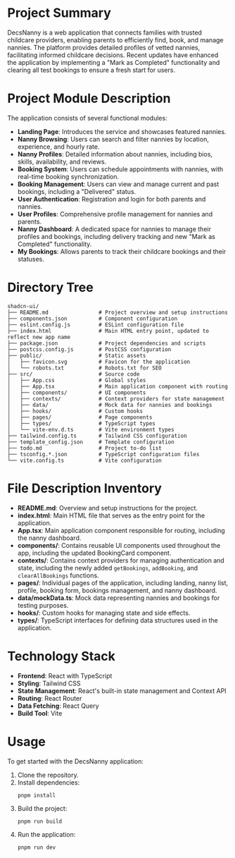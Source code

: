 # Project Summary
DecsNanny is a web application that connects families with trusted childcare providers, enabling parents to efficiently find, book, and manage nannies. The platform provides detailed profiles of vetted nannies, facilitating informed childcare decisions. Recent updates have enhanced the application by implementing a "Mark as Completed" functionality and clearing all test bookings to ensure a fresh start for users.

# Project Module Description
The application consists of several functional modules:
- **Landing Page**: Introduces the service and showcases featured nannies.
- **Nanny Browsing**: Users can search and filter nannies by location, experience, and hourly rate.
- **Nanny Profiles**: Detailed information about nannies, including bios, skills, availability, and reviews.
- **Booking System**: Users can schedule appointments with nannies, with real-time booking synchronization.
- **Booking Management**: Users can view and manage current and past bookings, including a "Delivered" status.
- **User Authentication**: Registration and login for both parents and nannies.
- **User Profiles**: Comprehensive profile management for nannies and parents.
- **Nanny Dashboard**: A dedicated space for nannies to manage their profiles and bookings, including delivery tracking and new "Mark as Completed" functionality.
- **My Bookings**: Allows parents to track their childcare bookings and their statuses.

# Directory Tree
```
shadcn-ui/
├── README.md                # Project overview and setup instructions
├── components.json          # Component configuration
├── eslint.config.js         # ESLint configuration file
├── index.html               # Main HTML entry point, updated to reflect new app name
├── package.json             # Project dependencies and scripts
├── postcss.config.js        # PostCSS configuration
├── public/                  # Static assets
│   ├── favicon.svg          # Favicon for the application
│   └── robots.txt           # Robots.txt for SEO
├── src/                     # Source code
│   ├── App.css              # Global styles
│   ├── App.tsx              # Main application component with routing
│   ├── components/          # UI components
│   ├── contexts/            # Context providers for state management
│   ├── data/                # Mock data for nannies and bookings
│   ├── hooks/               # Custom hooks
│   ├── pages/               # Page components
│   ├── types/               # TypeScript types
│   └── vite-env.d.ts        # Vite environment types
├── tailwind.config.ts       # Tailwind CSS configuration
├── template_config.json     # Template configuration
├── todo.md                  # Project to-do list
├── tsconfig.*.json          # TypeScript configuration files
└── vite.config.ts           # Vite configuration
```

# File Description Inventory
- **README.md**: Overview and setup instructions for the project.
- **index.html**: Main HTML file that serves as the entry point for the application.
- **App.tsx**: Main application component responsible for routing, including the nanny dashboard.
- **components/**: Contains reusable UI components used throughout the app, including the updated BookingCard component.
- **contexts/**: Contains context providers for managing authentication and state, including the newly added `getBookings`, `addBooking`, and `clearAllBookings` functions.
- **pages/**: Individual pages of the application, including landing, nanny list, profile, booking form, bookings management, and nanny dashboard.
- **data/mockData.ts**: Mock data representing nannies and bookings for testing purposes.
- **hooks/**: Custom hooks for managing state and side effects.
- **types/**: TypeScript interfaces for defining data structures used in the application.

# Technology Stack
- **Frontend**: React with TypeScript
- **Styling**: Tailwind CSS
- **State Management**: React's built-in state management and Context API
- **Routing**: React Router
- **Data Fetching**: React Query
- **Build Tool**: Vite

# Usage
To get started with the DecsNanny application:
1. Clone the repository.
2. Install dependencies:
   ```
   pnpm install
   ```
3. Build the project:
   ```
   pnpm run build
   ```
4. Run the application:
   ```
   pnpm run dev
   ```
